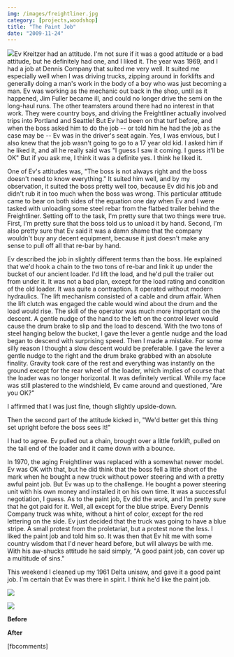 ```yaml
---
img: /images/freightliner.jpg
category: [projects,woodshop]
title: "The Paint Job"
date: "2009-11-24"
---
```


[![](/images/freightliner.jpg)](http://www.flickr.com/photos/southerncalifornian/351415380/in/photostream)Ev Kreitzer had an attitude. I'm not sure if it was a good attitude or a bad attitude, but he definitely had one, and I liked it. The year was 1969, and I had a job at Dennis Company that suited me very well. It suited me especially well when I was driving trucks, zipping around in forklifts and generally doing a man's work in the body of a boy who was just becoming a man. Ev was working as the mechanic out back in the shop, until as it happened, Jim Fuller became ill, and could no longer drive the semi on the long-haul runs. The other teamsters around there had no interest in that work. They were country boys, and driving the Freightliner actually involved trips into Portland and Seattle! But Ev had been on that turf before, and when the boss asked him to do the job -- or told him he had the job as the case may be -- Ev was in the driver's seat again. Yes, I was envious, but I also knew that the job wasn't going to go to a 17 year old kid. I asked him if he liked it, and all he really said was "I guess I saw it coming. I guess it'll be OK" But if you ask me, I think it was a definite yes. I think he liked it.

One of Ev's attitudes was, "The boss is not always right and the boss doesn't need to know everything." It suited him well, and by my observation, it suited the boss pretty well too, because Ev did his job and didn't rub it in too much when the boss was wrong. This particular attitude came to bear on both sides of the equation one day when Ev and I were tasked with unloading some steel rebar from the flatbed trailer behind the Freightliner. Setting off to the task, I'm pretty sure that two things were true. First, I'm pretty sure that the boss told us to unload it by hand. Second, I'm also pretty sure that Ev said it was a damn shame that the company wouldn't buy any decent equipment, because it just doesn't make any sense to pull off all that re-bar by hand.

Ev described the job in slightly different terms than the boss. He explained that we'd hook a chain to the two tons of re-bar and link it up under the bucket of our ancient loader. I'd lift the load, and he'd pull the trailer out from under it. It was not a bad plan, except for the load rating and condition of the old loader. It was quite a contraption. It operated without modern hydraulics. The lift mechanism consisted of a cable and drum affair. When the lift clutch was engaged the cable would wind about the drum and the load would rise. The skill of the operator was much more important on the descent. A gentle nudge of the hand to the left on the control lever would cause the drum brake to slip and the load to descend. With the two tons of steel hanging below the bucket, I gave the lever a gentle nudge and the load began to descend with surprising speed. Then I made a mistake. For some silly reason I thought a slow descent would be preferable. I gave the lever a gentle nudge to the right and the drum brake grabbed with an absolute finality. Gravity took care of the rest and everything was instantly on the ground except for the rear wheel of the loader, which implies of course that the loader was no longer horizontal. It was definitely vertical. While my face was still plastered to the windshield, Ev came around and questioned, "Are you OK?"

I affirmed that I was just fine, though slightly upside-down.

Then the second part of the attitude kicked in, "We'd better get this thing set upright before the boss sees it!"

I had to agree. Ev pulled out a chain, brought over a little forklift, pulled on the tail end of the loader and it came down with a bounce.

In 1970, the aging Freightliner was replaced with a somewhat newer model. Ev was OK with that, but he did think that the boss fell a little short of the mark when he bought a new truck without power steering and with a pretty awful paint job. But Ev was up to the challenge. He bought a power steering unit with his own money and installed it on his own time. It was a successful negotiation, I guess. As to the paint job, Ev did the work, and I'm pretty sure that he got paid for it. Well, all except for the blue stripe. Every Dennis Company truck was white, without a hint of color, except for the red lettering on the side. Ev just decided that the truck was going to have a blue stripe. A small protest from the proletariat, but a protest none the less. I liked the paint job and told him so. It was then that Ev hit me with some country wisdom that I'd never heard before, but will always be with me. With his aw-shucks attitude he said simply, "A good paint job, can cover up a multitude of sins."

This weekend I cleaned up my 1961 Delta unisaw, and gave it a good paint job. I'm certain that Ev was there in spirit. I think he'd like the paint job.

![](/images/3537989880_47c78e9c3a.jpg)

![](/images/4126304319_a7441dbf9f.jpg)

**Before**

**After**

\[fbcomments\]
